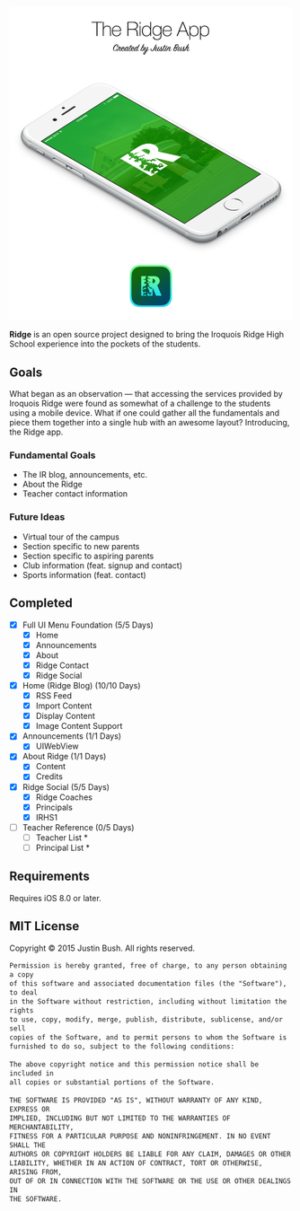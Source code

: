 <img src="Cover.png" width="860" />

<b>Ridge</b> is an open source project designed to bring the Iroquois Ridge High School experience into the pockets of the students.

## Goals
What began as an observation — that accessing the services provided by Iroquois Ridge were found as somewhat of a challenge to the students using a mobile device. What if one could gather all the fundamentals and piece them together into a single hub with an awesome layout? Introducing, the Ridge app.

### Fundamental Goals
- The IR blog, announcements, etc.
- About the Ridge
- Teacher contact information

### Future Ideas
- Virtual tour of the campus
- Section specific to new parents
- Section specific to aspiring parents
- Club information (feat. signup and contact)
- Sports information (feat. contact)

## Completed
- [x] Full UI Menu Foundation (5/5 Days)
    - [x] Home
    - [x] Announcements
    - [x] About
    - [x] Ridge Contact
    - [x] Ridge Social
- [x] Home (Ridge Blog) (10/10 Days)
    - [x] RSS Feed
    - [x] Import Content
    - [x] Display Content
    - [x] Image Content Support
- [x] Announcements (1/1 Days)
    - [x] UIWebView
- [x] About Ridge (1/1 Days)
    - [x] Content
    - [x] Credits
- [x] Ridge Social (5/5 Days)
    - [x] Ridge Coaches
    - [x] Principals
    - [x] IRHS1
- [ ] Teacher Reference (0/5 Days)
    - [ ] Teacher List *
    - [ ] Principal List *

## Requirements
Requires iOS 8.0 or later.

## MIT License

Copyright © 2015 Justin Bush. All rights reserved.

```
Permission is hereby granted, free of charge, to any person obtaining a copy
of this software and associated documentation files (the "Software"), to deal
in the Software without restriction, including without limitation the rights
to use, copy, modify, merge, publish, distribute, sublicense, and/or sell
copies of the Software, and to permit persons to whom the Software is
furnished to do so, subject to the following conditions:

The above copyright notice and this permission notice shall be included in
all copies or substantial portions of the Software.

THE SOFTWARE IS PROVIDED "AS IS", WITHOUT WARRANTY OF ANY KIND, EXPRESS OR
IMPLIED, INCLUDING BUT NOT LIMITED TO THE WARRANTIES OF MERCHANTABILITY,
FITNESS FOR A PARTICULAR PURPOSE AND NONINFRINGEMENT. IN NO EVENT SHALL THE
AUTHORS OR COPYRIGHT HOLDERS BE LIABLE FOR ANY CLAIM, DAMAGES OR OTHER
LIABILITY, WHETHER IN AN ACTION OF CONTRACT, TORT OR OTHERWISE, ARISING FROM,
OUT OF OR IN CONNECTION WITH THE SOFTWARE OR THE USE OR OTHER DEALINGS IN
THE SOFTWARE.
```
